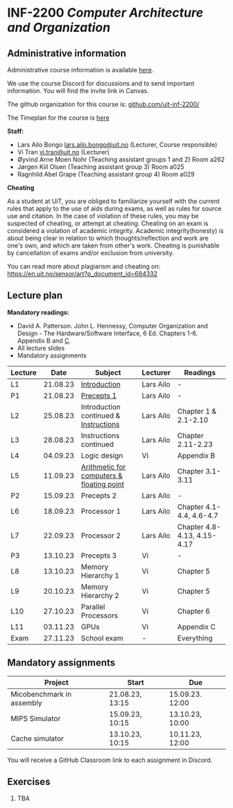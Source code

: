 # INF-2200 *Computer Architecture and Organization*

## Administrative information

Administrative course information is available [here](https://uit.no/utdanning/emner/emne/805804/inf-2200).

We use the course Discord for discussions and to send important information. You will find the invite link in Canvas.

The github organization for this course is: [github.com/uit-inf-2200/](https://github.com/uit-inf-2200)

The Timeplan for the course is [here](https://timeplan.uit.no/emne_timeplan.php?sem=23h&module=INF-2200-1#week=33-52)

**Staff:**
* Lars Ailo Bongo <lars.ailo.bongo@uit.no> (Lecturer, Course responsible)
* Vi Tran <vi.tran@uit.no> (Lecturer)
* Øyvind Arne Moen Nohr (Teaching assistant groups 1 and 2) Room a262
* Jørgen Kiil Olsen  (Teaching assistant group 3) Room a025
* Ragnhild Abel Grape (Teaching assistant group 4) Room a029

**Cheating**

As a student at UiT, you are obliged to familiarize yourself with the current rules that apply to the use of aids during exams, as well as rules for source use and citation. In the case of violation of these rules, you may be suspected of cheating, or attempt at cheating. Cheating on an exam is considered a violation of academic integrity. Academic integrity(honesty) is about being clear in relation to which thoughts/reflection and work are one's own, and which are taken from other's work. Cheating is punishable by cancellation of exams and/or exclusion from university.

You can read more about plagiarism and cheating on: https://en.uit.no/sensor/art?p_document_id=684332

## Lecture plan

**Mandatory readings:**
* David A. Patterson. John L. Hennessy, Computer Organization and Design - The Hardware/Software Interface, 6 Ed. Chapters 1-6. Appendix B and [C](https://www.elsevier.com/__data/assets/pdf_file/0010/1191376/Appendix-C.PDF).
* All lecture slides
* Mandatory assignments

| Lecture   	| Date		    | Subject	  | Lecturer | Readings |
|-------------|-------------|-----------|----------|----------|
| L1   | 21.08.23 | [Introduction](https://docs.google.com/presentation/d/1P42TATl1fnBE5vvUFk6Cu8ynnlmhNhiaYv3bjFjNBEU/edit#slide=id.p1) | Lars Ailo | - |
| P1   | 21.08.23 | [Precepts 1](https://docs.google.com/presentation/d/1T6AUhG6n-Mjw350jJF--T97camFHch9Lccr-5Sib7Qw/edit#slide=id.p1)   | Lars Ailo | - |
| L2   | 25.08.23 | Introduction continued & [Instructions](https://docs.google.com/presentation/d/1kmcQsf-HKe05rcu1FJxWXarVW3p8xRZTcQn9NXJQWKE/edit#slide=id.p1) | Lars Ailo | Chapter 1 & 2.1-2.10   |
| L3   | 28.08.23 | Instructions continued | Lars Ailo  | Chapter 2.11-2.23 |
| L4   | 04.09.23 | Logic design   | Vi         | Appendix B |
| L5   | 11.09.23 | [Arithmetic for computers & floating point](https://docs.google.com/presentation/d/1eo-mdT8Go4qPhTj-mt8Mfg0Ar9kuwy-hfoCnMTT2O6U/edit#slide=id.p1)  | Lars Ailo | Chapter 3.1-3.11  |
| P2   | 15.09.23 | Precepts 2   | Lars Ailo | -          |
| L6   | 18.09.23 | Processor 1  | Lars Ailo | Chapter 4.1-4.4, 4.6-4.7 |
| L7   | 22.09.23 | Processor 2  | Lars Ailo | Chapter 4.8-4.13, 4.15-4.17 |
| P3   | 13.10.23 | Precepts 3   | Vi        | -          |
| L8   | 13.10.23 | Memory Hierarchy 1       | Vi         | Chapter 5 |
| L9   | 20.10.23 | Memory Hierarchy 2       | Vi         | Chapter 5 |
| L10  | 27.10.23 | Parallel Processors        | Vi         | Chapter 6 |
| L11  | 03.11.23 | GPUs                       | Vi        | Appendix C |
| Exam | 27.11.23 | School exam  | -         | Everything |            

## Mandatory assignments

| Project                   |	Start           | Due             |
|---------------------------|-----------------|-----------------|
| Micobenchmark in assembly | 21.08.23, 13:15 | 15.09.23. 12:00 |
| MIPS Simulator            | 15.09.23, 10:15 | 13.10.23, 10:00 |
| Cache simulator           | 13.10.23, 10:15 | 10.11.23, 12:00 |

You will receive a GitHub Classroom link to each assignment in Discord. 

## Exercises

1. TBA
